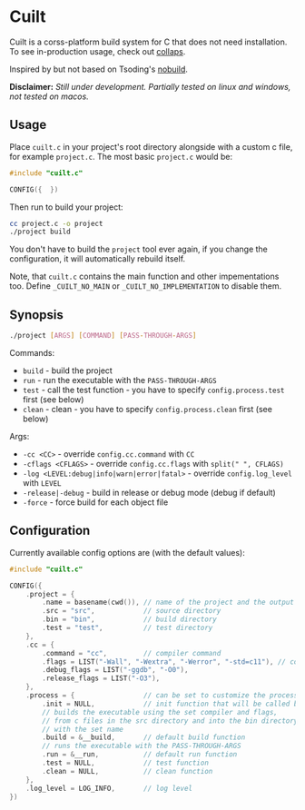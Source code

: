 # Cuilt

Cuilt is a corss-platform build system for C that does not need installation. To see in-production usage, check out [collaps](https://github.com/coddra/collaps).

Inspired by but not based on Tsoding's [nobuild](https://github.com/tsoding/nobuild).

**Disclaimer:** *Still under development. Partially tested on linux and windows, not tested on macos.*

## Usage

Place `cuilt.c` in your project's root directory alongside with a custom c file, for example `project.c`.
The most basic `project.c` would be:

```c
#include "cuilt.c"

CONFIG({  })
```

Then run to build your project:
```sh
cc project.c -o project
./project build
```

You don't have to build the `project` tool ever again, if you change the configuration, it will automatically rebuild itself.

Note, that `cuilt.c` contains the main function and other impementations too. Define `_CUILT_NO_MAIN` or `_CUILT_NO_IMPLEMENTATION` to disable them.

## Synopsis

```sh
./project [ARGS] [COMMAND] [PASS-THROUGH-ARGS]
```

Commands:
- `build` - build the project
- `run` - run the executable with the `PASS-THROUGH-ARGS`
- `test` - call the test function - you have to specify `config.process.test` first (see below)
- `clean` - clean - you have to specify `config.process.clean` first (see below)

Args:
- `-cc <CC>` - override `config.cc.command` with `CC`
- `-cflags <CFLAGS>` - override `config.cc.flags` with `split(" ", CFLAGS)`
- `-log <LEVEL:debug|info|warn|error|fatal>` - override `config.log_level` with `LEVEL`
- `-release|-debug` - build in release or debug mode (debug if default)
- `-force` - force build for each object file

## Configuration

Currently available config options are (with the default values):

```c
#include "cuilt.c"

CONFIG({
    .project = {
        .name = basename(cwd()), // name of the project and the output executable
        .src = "src",            // source directory
        .bin = "bin",            // build directory
        .test = "test",          // test directory
    },
    .cc = {
        .command = "cc",         // compiler command
        .flags = LIST("-Wall", "-Wextra", "-Werror", "-std=c11"), // compiler flags
        .debug_flags = LIST("-ggdb", "-O0"),
        .release_flags = LIST("-O3"),
    },
    .process = {                 // can be set to customize the processes
        .init = NULL,            // init function that will be called before any command
        // builds the executable using the set compiler and flags, 
        // from c files in the src directory and into the bin directory
        // with the set name
        .build = &__build,       // default build function
        // runs the executable with the PASS-THROUGH-ARGS
        .run = &__run,           // default run function
        .test = NULL,            // test function
        .clean = NULL,           // clean function
    },
    .log_level = LOG_INFO,       // log level
})
```
